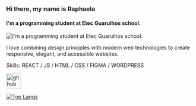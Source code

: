 ### Hi there, my name is Raphaela
#### I'm a programming student at Etec Guarulhos school.
![I'm a programming student at Etec Guarulhos school.](https://i.pinimg.com/originals/eb/ed/dd/ebeddd1deada8266ca026d82d0247387.gif)

I love combining design principles with modern web technologies to create responsive, elegant, and accessible websites.  

Skills: REACT / JS / HTML / CSS / FIGMA / WORDPRESS



[<img src='https://cdn.jsdelivr.net/npm/simple-icons@3.0.1/icons/github.svg' alt='github' height='40' color='FF9CE2'>](https://github.com/raphamelog)  

[![Top Langs](https://github-readme-stats.vercel.app/api/top-langs/?username=raphamelog)](https://github.com/anuraghazra/github-readme-stats)


